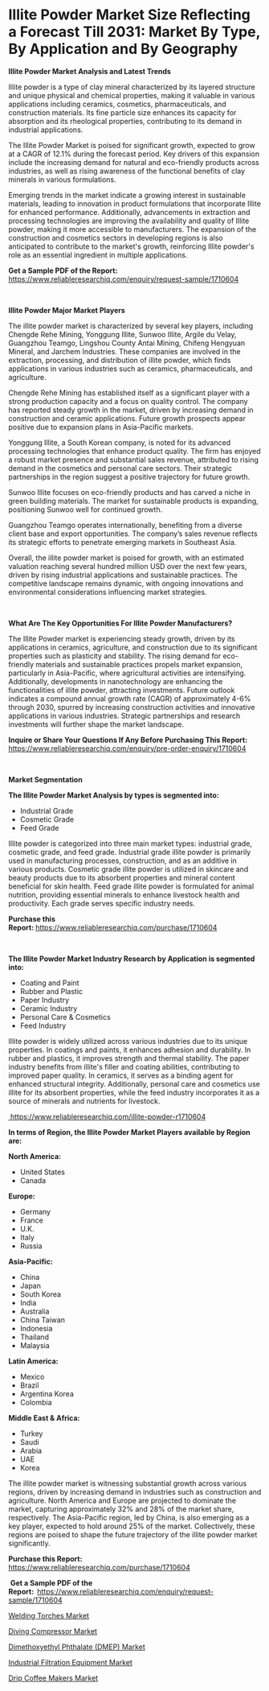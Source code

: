 <p><h1>Illite Powder Market Size Reflecting a Forecast Till 2031: Market By Type, By Application and By Geography</h1></p><p><strong>Illite Powder Market Analysis and Latest Trends</strong></p>
<p><p>Illite powder is a type of clay mineral characterized by its layered structure and unique physical and chemical properties, making it valuable in various applications including ceramics, cosmetics, pharmaceuticals, and construction materials. Its fine particle size enhances its capacity for absorption and its rheological properties, contributing to its demand in industrial applications.</p><p>The Illite Powder Market is poised for significant growth, expected to grow at a CAGR of 12.1% during the forecast period. Key drivers of this expansion include the increasing demand for natural and eco-friendly products across industries, as well as rising awareness of the functional benefits of clay minerals in various formulations. </p><p>Emerging trends in the market indicate a growing interest in sustainable materials, leading to innovation in product formulations that incorporate Illite for enhanced performance. Additionally, advancements in extraction and processing technologies are improving the availability and quality of Illite powder, making it more accessible to manufacturers. The expansion of the construction and cosmetics sectors in developing regions is also anticipated to contribute to the market's growth, reinforcing Illite powder's role as an essential ingredient in multiple applications.</p></p>
<p><strong>Get a Sample PDF of the Report:&nbsp;</strong> <a href="https://www.reliableresearchiq.com/enquiry/request-sample/1710604?utm_campaign=101&utm_medium=2&utm_source=Github&utm_content=ia&utm_term=22102024&utm_id=illite-powder">https://www.reliableresearchiq.com/enquiry/request-sample/1710604</a></p>
<p>&nbsp;</p>
<p><strong>Illite Powder Major Market Players</strong></p>
<p><p>The illite powder market is characterized by several key players, including Chengde Rehe Mining, Yonggung Illite, Sunwoo Illite, Argile du Velay, Guangzhou Teamgo, Lingshou County Antai Mining, Chifeng Hengyuan Mineral, and Jarchem Industries. These companies are involved in the extraction, processing, and distribution of illite powder, which finds applications in various industries such as ceramics, pharmaceuticals, and agriculture.</p><p>Chengde Rehe Mining has established itself as a significant player with a strong production capacity and a focus on quality control. The company has reported steady growth in the market, driven by increasing demand in construction and ceramic applications. Future growth prospects appear positive due to expansion plans in Asia-Pacific markets.</p><p>Yonggung Illite, a South Korean company, is noted for its advanced processing technologies that enhance product quality. The firm has enjoyed a robust market presence and substantial sales revenue, attributed to rising demand in the cosmetics and personal care sectors. Their strategic partnerships in the region suggest a positive trajectory for future growth.</p><p>Sunwoo Illite focuses on eco-friendly products and has carved a niche in green building materials. The market for sustainable products is expanding, positioning Sunwoo well for continued growth.</p><p>Guangzhou Teamgo operates internationally, benefiting from a diverse client base and export opportunities. The company’s sales revenue reflects its strategic efforts to penetrate emerging markets in Southeast Asia.</p><p>Overall, the illite powder market is poised for growth, with an estimated valuation reaching several hundred million USD over the next few years, driven by rising industrial applications and sustainable practices. The competitive landscape remains dynamic, with ongoing innovations and environmental considerations influencing market strategies.</p></p>
<p>&nbsp;</p>
<p><strong>What Are The Key Opportunities For Illite Powder Manufacturers?</strong></p>
<p><p>The Illite Powder market is experiencing steady growth, driven by its applications in ceramics, agriculture, and construction due to its significant properties such as plasticity and stability. The rising demand for eco-friendly materials and sustainable practices propels market expansion, particularly in Asia-Pacific, where agricultural activities are intensifying. Additionally, developments in nanotechnology are enhancing the functionalities of illite powder, attracting investments. Future outlook indicates a compound annual growth rate (CAGR) of approximately 4-6% through 2030, spurred by increasing construction activities and innovative applications in various industries. Strategic partnerships and research investments will further shape the market landscape.</p></p>
<p><strong>Inquire or Share Your Questions If Any Before Purchasing This Report:</strong> <a href="https://www.reliableresearchiq.com/enquiry/pre-order-enquiry/1710604?utm_campaign=101&utm_medium=2&utm_source=Github&utm_content=ia&utm_term=22102024&utm_id=illite-powder">https://www.reliableresearchiq.com/enquiry/pre-order-enquiry/1710604</a></p>
<p>&nbsp;</p>
<p><strong>Market Segmentation</strong></p>
<p><strong>The Illite Powder Market Analysis by types is segmented into:</strong></p>
<p><ul><li>Industrial Grade</li><li>Cosmetic Grade</li><li>Feed Grade</li></ul></p>
<p><p>Illite powder is categorized into three main market types: industrial grade, cosmetic grade, and feed grade. Industrial grade illite powder is primarily used in manufacturing processes, construction, and as an additive in various products. Cosmetic grade illite powder is utilized in skincare and beauty products due to its absorbent properties and mineral content beneficial for skin health. Feed grade illite powder is formulated for animal nutrition, providing essential minerals to enhance livestock health and productivity. Each grade serves specific industry needs.</p></p>
<p><strong>Purchase this Report:&nbsp;</strong><a href="https://www.reliableresearchiq.com/purchase/1710604?utm_campaign=101&utm_medium=2&utm_source=Github&utm_content=ia&utm_term=22102024&utm_id=illite-powder">https://www.reliableresearchiq.com/purchase/1710604</a></p>
<p>&nbsp;</p>
<p><strong>The Illite Powder Market Industry Research by Application is segmented into:</strong></p>
<p><ul><li>Coating and Paint</li><li>Rubber and Plastic</li><li>Paper Industry</li><li>Ceramic Industry</li><li>Personal Care & Cosmetics</li><li>Feed Industry</li></ul></p>
<p><p>Illite powder is widely utilized across various industries due to its unique properties. In coatings and paints, it enhances adhesion and durability. In rubber and plastics, it improves strength and thermal stability. The paper industry benefits from illite's filler and coating abilities, contributing to improved paper quality. In ceramics, it serves as a binding agent for enhanced structural integrity. Additionally, personal care and cosmetics use illite for its absorbent properties, while the feed industry incorporates it as a source of minerals and nutrients for livestock.</p></p>
<p><a href="https://www.reliableresearchiq.com/illite-powder-r1710604?utm_campaign=101&utm_medium=2&utm_source=Github&utm_content=ia&utm_term=22102024&utm_id=illite-powder">&nbsp;https://www.reliableresearchiq.com/illite-powder-r1710604</a></p>
<p><strong>In terms of Region, the Illite Powder Market Players available by Region are:</strong></p>
<p>
    <p> <strong> North America: </strong>
        <ul>
            <li>United States</li>
            <li>Canada</li>
        </ul>
        </p> 
    <p> <strong> Europe: </strong>
        <ul>
            <li>Germany</li>
            <li>France</li>
            <li>U.K.</li>
            <li>Italy</li>
            <li>Russia</li>
        </ul>
        </p> 
    <p> <strong> Asia-Pacific: </strong>
        <ul>
            <li>China</li>
            <li>Japan</li>
            <li>South Korea</li>
            <li>India</li>
            <li>Australia</li>
            <li>China Taiwan</li>
            <li>Indonesia</li>
            <li>Thailand</li>
            <li>Malaysia</li>
        </ul>
        </p> 
    <p> <strong> Latin America: </strong>
        <ul>
            <li>Mexico</li>
            <li>Brazil</li>
            <li>Argentina Korea</li>
            <li>Colombia</li>
        </ul>
        </p> 
    <p> <strong> Middle East & Africa: </strong>
        <ul>
            <li>Turkey</li>
            <li>Saudi</li>
            <li>Arabia</li>
            <li>UAE</li>
            <li>Korea</li>
        </ul>
    </p>
    </p>
<p><p>The illite powder market is witnessing substantial growth across various regions, driven by increasing demand in industries such as construction and agriculture. North America and Europe are projected to dominate the market, capturing approximately 32% and 28% of the market share, respectively. The Asia-Pacific region, led by China, is also emerging as a key player, expected to hold around 25% of the market. Collectively, these regions are poised to shape the future trajectory of the illite powder market significantly.</p></p>
<p><strong>Purchase this Report: </strong><a href="https://www.reliableresearchiq.com/purchase/1710604?utm_campaign=101&utm_medium=2&utm_source=Github&utm_content=ia&utm_term=22102024&utm_id=illite-powder">https://www.reliableresearchiq.com/purchase/1710604</a></p>
<p>&nbsp;<strong>Get a Sample PDF of the Report:&nbsp;&nbsp;</strong><a href="https://www.reliableresearchiq.com/enquiry/request-sample/1710604?utm_campaign=101&utm_medium=2&utm_source=Github&utm_content=ia&utm_term=22102024&utm_id=illite-powder">https://www.reliableresearchiq.com/enquiry/request-sample/1710604</a></p>
<p><strong></strong></p>
<p><p><a href="https://issuu.com/reportprime-2/docs/welding-torches-market-size-2030.pp_2f0a4f94dae839?utm_campaign=101&utm_medium=2&utm_source=Github&utm_content=ia&utm_term=22102024&utm_id=illite-powder">Welding Torches Market</a></p><p><a href="https://issuu.com/reportprime-2/docs/diving-compressor-market-size-2030._f960171748ed81?utm_campaign=101&utm_medium=2&utm_source=Github&utm_content=ia&utm_term=22102024&utm_id=illite-powder">Diving Compressor Market</a></p><p><a href="https://github.com/ellenqyqdyches/Market-Research-Report-List-1/blob/main/dimethoxyethyl-phthalate-dmep-market.md?utm_campaign=101&utm_medium=2&utm_source=Github&utm_content=ia&utm_term=22102024&utm_id=illite-powder">Dimethoxyethyl Phthalate (DMEP) Market</a></p><p><a href="https://www.linkedin.com/pulse/industrial-filtration-equipment-market-global-insights-jvsre?utm_campaign=101&utm_medium=2&utm_source=Github&utm_content=ia&utm_term=22102024&utm_id=illite-powder">Industrial Filtration Equipment Market</a></p><p><a href="https://www.linkedin.com/pulse/future-trends-global-drip-coffee-makers-market-insights-analysis-3zfue?utm_campaign=101&utm_medium=2&utm_source=Github&utm_content=ia&utm_term=22102024&utm_id=illite-powder">Drip Coffee Makers Market</a></p></p>